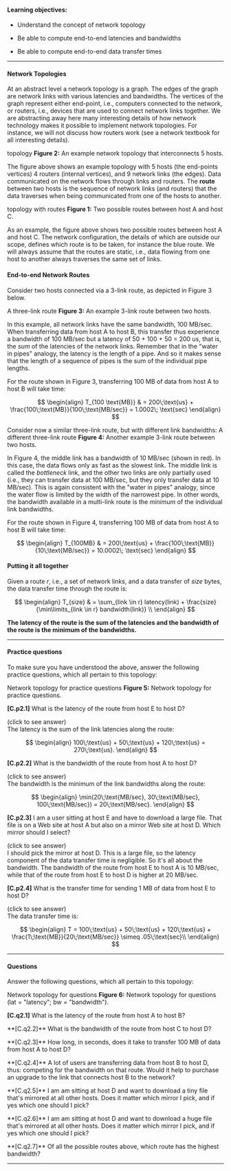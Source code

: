 
#### Learning objectives:

  - Understand the concept of network topology

  - Be able to compute end-to-end latencies and bandwidths
  
  - Be able to compute end-to-end data transfer times

---




#### Network Topologies 

At an abstract level a network topology is a graph.  The edges of the graph
are network links with various latencies and bandwidths.  The vertices of
the graph represent either end-point, i.e., computers connected to the
network, or routers, i.e., devices that are used to connect network links
together.  We are abstracting away here many interesting details of how
network technology makes it possible to implement network topologies. For
instance, we will not discuss how routers work (see a network textbook for all interesting details).

<object class="figure" type="image/svg+xml" data="{{ site.baseurl }}/public/img/networking_fundamentals/topology.svg">topology</object>
<b>Figure 2:</b> An example network topology that interconnects 5 hosts.

The figure above shows an example topology with 5 hosts (the end-points vertices) 4
routers (internal vertices), and 9 network links (the edges). Data communicated on the
network flows through links and routers. The **route** between
two hosts is the sequence of network links (and routers) that the data traverses when 
being communicated from one of the hosts to another. 

<object class="figure" type="image/svg+xml" data="{{ site.baseurl }}/public/img/networking_fundamentals/topology_routes.svg">topology with routes</object>
<b>Figure 1:</b> Two possible routes between host A and host C.

As an example, the figure above shows two possible routes between host A
and host C. The network configuration, the details of which are outside our
scope, defines which route is to be taken, for instance the blue
route.  We will always assume that the routes are static, i.e., data
flowing from one host to another always traverses the same set of links.

#### End-to-end Network Routes

Consider two hosts connected via a 3-link route, as depicted in Figure 3 below. 

<object class="figure" type="image/svg+xml" data="{{ site.baseurl }}/public/img/networking_fundamentals/scenario_1.svg">A three-link route</object>
<b>Figure 3:</b> An example 3-link route between two hosts.

In this example, all network links have the same bandwidth, 100 MB/sec.
When transferring data from host A to host B, this transfer thus experience
a bandwidth of 100 MB/sec but a latency of 50 + 100 + 50 = 200 us, that is,
the *sum* of the latencies of the network links. Remember that in the
"water in pipes" analogy, the latency is the length of a pipe. And so it
makes sense that the length of a sequence of pipes is the sum of the
individual pipe lengths. 

For the route shown in Figure 3, transferring 100 MB of data from
host A to host B will take time:

$$
\begin{align}
T_{100 \text{MB}} & = 200\;\text{us} + \frac{100\;\text{MB}}{100\;\text{MB/sec}} = 1.0002\; \text{sec}
\end{align}
$$


Consider now a similar three-link route, but with different link bandwidths:
<object class="figure" type="image/svg+xml" data="{{ site.baseurl }}/public/img/networking_fundamentals/scenario_2.svg">A different three-link route</object>
<b>Figure 4:</b> Another example 3-link route between two hosts.

In Figure 4, the middle link has a bandwidth of 10 MB/sec (shown in red).
In this case, the data flows only as fast as the slowest link. The middle
link is called the *bottleneck* link, and the other two links are only
partially used (i.e., they can transfer data at 100 MB/sec, but they only
transfer data at 10 MB/sec). This is again consistent with the "water in pipes"
analogy, since the water flow is limited by the width of the narrowest pipe. 
In other words, the bandwidth available in a multi-link route is the *minimum*
of the individual link bandwidths. 

For the route shown in Figure 4, transferring 100 MB of data from
host A to host B will take time:

$$
\begin{align}
T_{100MB} & = 200\;\text{us} + \frac{100\;\text{MB}}{10\;\text{MB/sec}} = 10.0002\; \text{sec}
\end{align}
$$


#### Putting it all together

Given a route *r*, i.e., a set of network links, and a data transfer of *size* bytes,
the data transfer time through the route is:

$$
\begin{align}
T_{size} & = \sum_{link \in r} latency(link) + \frac{size}{\min\limits_{link \in r} bandwidth(link)} \\
\end{align}
$$

**The latency of the route is the sum of the latencies and the bandwidth of the route
is the minimum of the bandwidths.** 

---

#### Practice questions

To make sure you have understood the above, answer the following practice
questions, which all pertain to this topology:

<object class="figure" type="image/svg+xml" data="{{ site.baseurl }}/public/img/networking_fundamentals/topology_practice.svg">Network topology for practice questions</object>
<b>Figure 5:</b> Network topology for practice questions.


**[C.p2.1]** What is the latency of the route from host E to host D?
<div class="ui accordion fluid">
  <div class="title">
    <i class="dropdown icon"></i>
    (click to see answer)
  </div>
  <div markdown="1" class="ui segment content">
The latency is the sum of the link latencies along the route:

$$
\begin{align}
100\;\text{us} + 50\;\text{us} + 120\;\text{us} = 270\;\text{us}.
\end{align}
$$
  </div>
</div>

<p> </p>

**[C.p2.2]** What is the bandwidth of the route from host A to host D?
<div class="ui accordion fluid">
  <div class=" title">
    <i class="dropdown icon"></i>
    (click to see answer)
  </div>
  <div markdown="1" class="ui segment content">
The bandwidth is the minimum of the link bandwidths along the route:

$$
\begin{align}
\min(20\;\text{MB/sec}, 30\;\text{MB/sec}, 100\;\text{MB/sec}) = 20\;\text{MB/sec}.
\end{align}
$$
  </div>
</div>

<p> </p>

**[C.p2.3]** I am a user sitting at host E and have to download a large file. That file is on a Web site at host A but also on a mirror Web site at host D.  Which mirror should I select?
<div class="ui accordion fluid">
  <div class=" title">
    <i class="dropdown icon"></i>
    (click to see answer)
  </div>
  <div markdown="1" class="ui segment content">
   I should pick the mirror at host D. This is a large file, so the latency
   component of the data transfer time is negligible. So it's all about the
   bandwidth. The bandwidth of the route from host E to host A is 10
   MB/sec, while that of the route from host E to host D is higher at 20 MB/sec. 

  </div>
</div>

<p> </p>

**[C.p2.4]** What is the transfer time for sending 1 MB of data from host E to host D?
<div class="ui accordion fluid">
  <div class=" title">
    <i class="dropdown icon"></i>
    (click to see answer)
  </div>
  <div markdown="1" class="ui segment content">
The data transfer time is:

$$ 
\begin{align}
T = 100\;\text{us} + 50\;\text{us} + 120\;\text{us} + \frac{1\;\text{MB}}{20\;\text{MB/sec}} \simeq .05\;\text{sec}\\
\end{align}
$$
  </div>
</div>

<p> </p>

---

#### Questions

Answer the following questions, which all pertain to this topology:

<object class="figure" type="image/svg+xml" data="{{ site.baseurl }}/public/img/networking_fundamentals/topology_questions.svg">Network topology for questions</object>
<b>Figure 6:</b> Network topology for questions (lat = "latency"; bw = "bandwidth").


**[C.q2.1]** What is the latency of the route from host A to host B?

<p></p>
**[C.q2.2]** What is the bandwidth of the route from host C to host D?

<p></p>
**[C.q2.3]** How long, in seconds, does it take to transfer 100 MB of
  data from host A to host D?

<p></p>
**[C.q2.4]** A lot of users are transferring data from host B to host D,
thus: competing for the bandwidth on that route. Would it help to 
purchase an upgrade to the link that connects host B to the network?

<p></p>
**[C.q2.5]** I am am sitting at host D and want to download a tiny file that's mirrored at all other hosts. 
Does it matter which mirror I pick, and if yes which one should I pick?

<p></p>
**[C.q2.6]** I am am sitting at host D and want to download a huge file
that's mirrored at all other hosts.  Does it matter which mirror I pick,
and if yes which one should I pick?

<p></p>
**[C.q2.7]** Of all the possible routes above, which route has the highest bandwidth?





---
